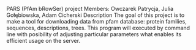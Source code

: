 PARS (PfAm bRowSer) project
Members:
Owczarek Patrycja, Julia Gołębiowska, Adam Cicherski
Description
The goal of this project is to make a tool for downloading data from pfam database: protein families, sequences, descriptions, trees. 
This program will executed by command line with posibility of adjusting particular parameters what enables its efficient usage on the server. 
